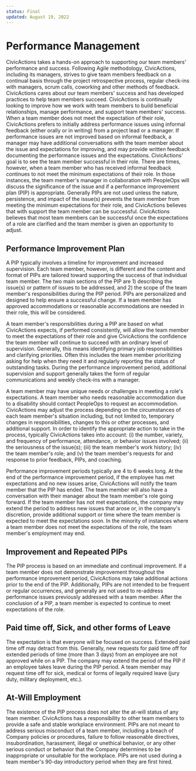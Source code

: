 ```yaml
---
status: Final
updated: August 19, 2022
---
```


# Performance Management

CivicActions takes a hands-on approach to supporting our team members' performance and success. Following Agile methodology, CivicActions, including its managers, strives to give team members feedback on a continual basis through the project retrospective process, regular check-ins with managers, scrum calls, coworking and other methods of feedback. CivicActions cares about our team members' success and has developed practices to help team members succeed. CivicActions is continually looking to improve how we work with team members to build beneficial relationships, manage performance, and support team members' success.
When a team member does not meet the expectation of their role, CivicActions prefers to initially address performance issues using informal feedback (either orally or in writing) from a project lead or a manager. If performance issues are not improved based on informal feedback, a manager may have additional conversations with the team member about the issue and expectations for improving, and may provide written feedback documenting the performance issues and the expectations.
CivicActions' goal is to see the team member successful in their role. There are times, however, when a team member who has received informal feedback continues to not meet the minimum expectations of their role. In those instances, the team member's manager in collaboration with PeopleOps will discuss the significance of the issue and if a performance improvement plan (PIP) is appropriate. Generally PIPs are not used unless the nature, persistence, and impact of the issue(s) prevents the team member from meeting the minimum expectations for their role, and CivicActions believes that with support the team member can be successful. CivicActions believes that most team members can be successful once the expectations of a role are clarified and the team member is given an opportunity to adjust.

## Performance Improvement Plan

A PIP typically involves a timeline for improvement and increased supervision. Each team member, however, is different and the content and format of PIPs are tailored toward supporting the success of that individual team member. The two main sections of the PIP are 1) describing the issue(s) or pattern of issues to be addressed, and 2) the scope of the team member's responsibilities during the PIP period. PIPs are personalized and designed to help ensure a successful change. If a team member has approved accommodations or reasonable accommodations are needed in their role, this will be considered.

A team member's responsibilities during a PIP are based on what CivicActions expects, if performed consistently, will allow the team member to meet the expectations of their role and give CivicActions the confidence the team member will continue to succeed with an ordinary level of supervision. Generally, this means identifying primary job responsibilities and clarifying priorities. Often this includes the team member prioritizing asking for help when they need it and regularly reporting the status of outstanding tasks. During the performance improvement period, additional supervision and support generally takes the form of regular communications and weekly check-ins with a manager.

A team member may have unique needs or challenges in meeting a role's expectations. A team member who needs reasonable accommodation due to a disability should contact PeopleOps to request an accommodation. CivicActions may adjust the process depending on the circumstances of each team member's situation including, but not limited to, temporary changes in responsibilities, changes to this or other processes, and additional support. In order to identify the appropriate action to take in the process, typically CivicActions takes into account: (i) the number, variety, and frequency of performance, attendance, or behavior issues involved; (ii) the seriousness of the issue(s); (iii) the team member's work history; (iv) the team member's role; and (v) the team member's requests for and response to prior feedback, PIPs, and coaching.

Performance improvement periods typically are 4 to 6 weeks long. At the end of the performance improvement period, if the employee has met expectations and no new issues arise, CivicActions will notify the team member that the PIP has ended. The team member will also have a conversation with their manager about the team member's role going forward. If the team member has not met expectations, the company may extend the period to address new issues that arose or, in the company's discretion, provide additional support or time where the team member is expected to meet the expectations soon. In the minority of instances where a team member does not meet the expectations of the role, the team member's employment may end.

## Improvement and Repeated PIPs

The PIP process is based on an immediate and continual improvement. If a team member does not demonstrate improvement throughout the performance improvement period, CivicActions may take additional actions prior to the end of the PIP. Additionally, PIPs are not intended to be frequent or regular occurrences, and generally are not used to re-address performance issues previously addressed with a team member. After the conclusion of a PIP, a team member is expected to continue to meet expectations of the role.

## Paid time off, Sick, and other forms of Leave

The expectation is that everyone will be focused on success. Extended paid time off may detract from this. Generally, new requests for paid time off for extended periods of time (more than 3 days) from an employee are not approved while on a PIP. The company may extend the period of the PIP if an employee takes leave during the PIP period. A team member may request time off for sick, medical or forms of legally required leave (jury duty, military deployment, etc.).

## At-Will Employment

The existence of the PIP process does not alter the at-will status of any team member. CivicActions has a responsibility to other team members to provide a safe and stable workplace environment. PIPs are not meant to address serious misconduct of a team member, including a breach of Company policies or procedures, failure to follow reasonable directives, insubordination, harassment, illegal or unethical behavior, or any other serious conduct or behavior that the Company determines to be inappropriate or unsuitable for the workplace. PIPs are not used during a team member's 90-day introductory period when they are first hired.
